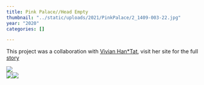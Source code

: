 ```yaml
---
title: Pink Palace//Head Empty
thumbnail: "../static/uploads/2021/PinkPalace/2_1409-003-22.jpg"
year: "2020"
categories: []

---
```

This project was a collaboration with <span style="color:#E24167">[Vivian Han*Tat](https://www.vivianht.com/)</span>, visit her site for the full <span style="color:#C1BC00">
[story](https://www.vivianht.com/gallery/pink-palace-head-empty)</span>

![](/uploads/2021/PinkPalace/PINKPALACEHEADEMPTY.gif)  
![](/uploads/2021/PinkPalace/2_1411-010-4.jpg)![](/uploads/2021/PinkPalace/2_1413-008_crop-15.jpg)
